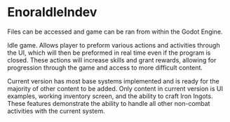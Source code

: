 # EnoraIdleIndev
Files can be accessed and game can be ran from within the Godot Engine.

Idle game. Allows player to preform various actions and activities through the UI, which will then be preformed in real time even if the program is closed. These actions will increase skills and grant rewards, allowing for progression through the game and access to more difficult content.

Current version has most base systems implemented and is ready for the majority of other content to be added. Only content in current version is UI examples, working inventory screen, and the ability to craft Iron Ingots. These features demonstrate the ability to handle all other non-combat activities with the current system.
